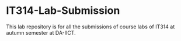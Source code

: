 # IT314-Lab-Submission
This lab repository is for all the submissions of course labs of IT314 at autumn semester at DA-IICT.
